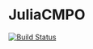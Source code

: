# JuliaCMPO
[![Build Status](https://travis-ci.com/Sharon-Liang/myJuliaCMPO.svg?branch=main)](https://travis-ci.com/github/Sharon-Liang/JuliaCMPO)
